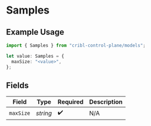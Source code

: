 # Samples

## Example Usage

```typescript
import { Samples } from "cribl-control-plane/models";

let value: Samples = {
  maxSize: "<value>",
};
```

## Fields

| Field              | Type               | Required           | Description        |
| ------------------ | ------------------ | ------------------ | ------------------ |
| `maxSize`          | *string*           | :heavy_check_mark: | N/A                |